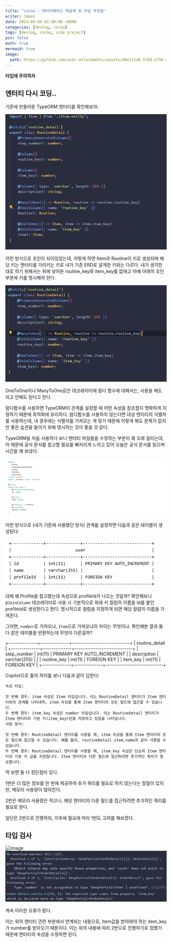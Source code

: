 ```yaml
---
title: "corou : 데이터베이스 재설계 및 타입 주의점"
writer: James
date: 2024-09-04 01:00:00 +0900
categories: [devlog, corou]
tags: [devlog, corou, side project]
pin: false
math: true
mermaid: true
image:
  path: https://github.com/user-attachments/assets/d8e11146-5769-4756-a3f6-026e3e89df33
---
```


**타입에 주의하자**

## 엔터티 다시 코딩..

기존에 만들어둔 TypeORM 엔터티를 확인해보자:  

![before](/images/2024-09-04-22-09-51.png)

이런 방식으로 조인이 되어있었는데, 저렇게 하면 Item과 Routine이 키로 생성되며 해당 키는 엔터티를 가리키는 키로 내가 기존 ERD로 설계한 키와는 다르다. 내가 생각한 대로 하기 위해서는 위에 넣어둔 routine_key와 item_key를 없애고 아예 아래의 조인 부분에 키를 명시해야 한다.  

![after](/images/2024-09-04-22-12-53.png)  

OneToOne이나 ManyToOne같은 데코레이터에 람다 함수에 대해서는, 사용을 해도 되고 안해도 된다고 한다.  

람다함수를 사용하면 TypeORM이 관계를 설정할 때 어떤 속성을 참조할지 명확하게 지정하기 때문에 최적화에 유리하다. 람다함수를 사용하지 않는다면 대상 엔터티의 식별자를 사용하는데, 내 경우에는 식별자를 가져오는 게 맞기 때문에 이렇게 해도 문제가 없지만 좋은 습관을 들이기 위해 명시하는 것이 좋을 것 같다. 

TypeORM을 처음 사용하다 보니 엔터티 파일들을 수정하는 부분이 꽤 오래 걸리는데, 이 때문에 공식 문서를 참고할 필요를 뼈저리게 느끼고 있어 오늘은 공식 문서를 읽으며 시간을 꽤 보냈다. 

![officialdoc](/images/2024-09-04-22-19-14.png)  

이런 방식으로 (내가 기존에 사용했던 방식) 관계를 설정하면 다음과 같은 테이블이 생성된다:  

![offocialdoc2](/images/2024-09-04-22-20-23.png)

대체 왜 Profile을 참고했는데 속성으로 profileId가 나오는 것일까? 확인해보니 `@JoinColumn` 데코레이터로 사용 시 기본적으로 외래 키 컬럼의 이름을 Id를 붙인 profileId로 생성한다고 한다. 명시적으로 컬럼을 지정하게 되면 해당 컬럼의 이름을 가져온다. 

그러면, `number`로 가져오냐, `Item`으로 가져오냐의 차이는 무엇이냐. 확인해본 결과 둘 다 같은 테이블을 반환하는데 무엇이 다른걸까?  

+--------------+--------------+----------------------------+
|                    routine_detail                        |
+--------------+--------------+----------------------------+
| step_number  | int(11)      | PRIMARY KEY AUTO_INCREMENT |
| description  | varchar(255) |                            |
| routine_key  | int(11)      | FOREIGN KEY                |
| item_key     | int(11)      | FOREIGN KEY                |
+--------------+--------------+----------------------------+

Copilot으로 둘의 차이를 보니 다음과 같이 답한다: 

```shell
속성 타입:

첫 번째 경우: item 속성은 Item 타입입니다. 이는 RoutineDetail 엔티티가 Item 엔티티와의 관계를 나타내며, item 속성을 통해 Item 엔티티의 모든 필드에 접근할 수 있습니다.
두 번째 경우: item_key 속성은 number 타입입니다. 이는 RoutineDetail 엔티티가 Item 엔티티의 기본 키(item_key)만을 저장하고 있음을 나타냅니다.
사용 방식:

첫 번째 경우: RoutineDetail 엔티티를 사용할 때, item 속성을 통해 Item 엔티티의 모든 필드에 접근할 수 있습니다. 예를 들어, routineDetail.item.name과 같이 사용할 수 있습니다.
두 번째 경우: RoutineDetail 엔티티를 사용할 때, item_key 속성은 단순히 Item 엔티티의 기본 키 값을 저장합니다. Item 엔티티의 다른 필드에 접근하려면 추가적인 쿼리가 필요합니다.
```

딱 보면 둘 다 장단점이 있다. 

1번은 더 많은 정보를 한 번에 제공하여 추가 쿼리를 필요로 하지 않는다는 장점이 있지만, 메모리 사용량이 많아진다.  

2번은 메모리 사용량은 적으나, 해당 엔터티의 다른 필드를 접근하려면 추가적인 쿼리를 필요로 한다.  

일단은 2번으로 진행하되, 이후에 필요에 따라 1번도 고려를 해보겠다.  

## 타입 검사  

![image](https://github.com/user-attachments/assets/d8e11146-5769-4756-a3f6-026e3e89df33)
![type](/images/2024-09-04-21-52-39.png)

계속 이러한 오류가 떴다. 

이는 위의 엔터티 관련 부분에서 연계되는 내용으로, Item값을 받아와야 하는 item_key가 number를 받아오기 때문이다. 이는 위의 내용에 따라 2번으로 진행하기로 정했기 때문에 엔터티의 속성을 수정하면 된다.  

